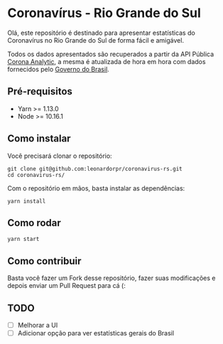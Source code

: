 # Coronavírus - Rio Grande do Sul

Olá, este repositório é destinado para apresentar estatísticas do Coronavírus no Rio Grande do Sul de forma fácil e amigável.

Todos os dados apresentados são recuperados a partir da API Pública [Corona Analytic](https://github.com/rodrilima/corona-analytic-api), a mesma é atualizada de hora em hora com dados fornecidos pelo [Governo do Brasil](https://saude.gov.br).

## Pré-requisitos

- Yarn >= 1.13.0
- Node >= 10.16.1

## Como instalar

Você precisará clonar o repositório:

```
git clone git@github.com:leonardorpr/coronavirus-rs.git
cd coronavirus-rs/
```

Com o repositório em mãos, basta instalar as dependências:

```
yarn install
```

## Como rodar

```
yarn start
```

## Como contribuir

Basta você fazer um Fork desse repositório, fazer suas modificações e depois enviar um Pull Request para cá (:

## TODO

- [ ] Melhorar a UI
- [ ] Adicionar opção para ver estatísticas gerais do Brasil
